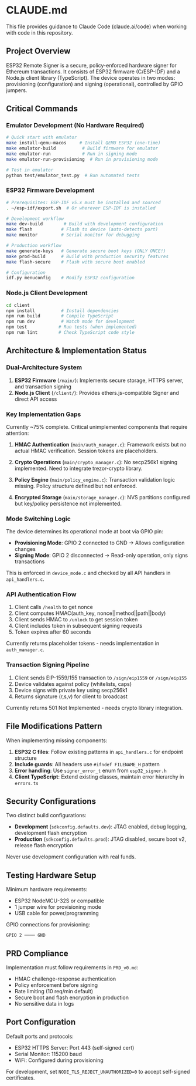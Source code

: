 # CLAUDE.md

This file provides guidance to Claude Code (claude.ai/code) when working with code in this repository.

## Project Overview

ESP32 Remote Signer is a secure, policy-enforced hardware signer for Ethereum transactions. It consists of ESP32 firmware (C/ESP-IDF) and a Node.js client library (TypeScript). The device operates in two modes: provisioning (configuration) and signing (operational), controlled by GPIO jumpers.

## Critical Commands

### Emulator Development (No Hardware Required)

```bash
# Quick start with emulator
make install-qemu-macos     # Install QEMU ESP32 (one-time)
make emulator-build          # Build firmware for emulator
make emulator-run            # Run in signing mode
make emulator-run-provisioning  # Run in provisioning mode

# Test in emulator
python test/emulator_test.py  # Run automated tests
```

### ESP32 Firmware Development

```bash
# Prerequisites: ESP-IDF v5.x must be installed and sourced
. ~/esp-idf/export.sh  # Or wherever ESP-IDF is installed

# Development workflow
make dev-build        # Build with development configuration
make flash           # Flash to device (auto-detects port)
make monitor         # Serial monitor for debugging

# Production workflow
make generate-keys   # Generate secure boot keys (ONLY ONCE!)
make prod-build      # Build with production security features
make flash-secure    # Flash with secure boot enabled

# Configuration
idf.py menuconfig    # Modify ESP32 configuration
```

### Node.js Client Development

```bash
cd client
npm install          # Install dependencies
npm run build        # Compile TypeScript
npm run dev          # Watch mode for development
npm test            # Run tests (when implemented)
npm run lint        # Check TypeScript code style
```

## Architecture & Implementation Status

### Dual-Architecture System

1. **ESP32 Firmware** (`/main/`): Implements secure storage, HTTPS server, and transaction signing
2. **Node.js Client** (`/client/`): Provides ethers.js-compatible Signer and direct API access

### Key Implementation Gaps

Currently ~75% complete. Critical unimplemented components that require attention:

1. **HMAC Authentication** (`main/auth_manager.c`): Framework exists but no actual HMAC verification. Session tokens are placeholders.

2. **Crypto Operations** (`main/crypto_manager.c`): No secp256k1 signing implemented. Need to integrate trezor-crypto library.

3. **Policy Engine** (`main/policy_engine.c`): Transaction validation logic missing. Policy structure defined but not enforced.

4. **Encrypted Storage** (`main/storage_manager.c`): NVS partitions configured but key/policy persistence not implemented.

### Mode Switching Logic

The device determines its operational mode at boot via GPIO pin:
- **Provisioning Mode**: GPIO 2 connected to GND → Allows configuration changes
- **Signing Mode**: GPIO 2 disconnected → Read-only operation, only signs transactions

This is enforced in `device_mode.c` and checked by all API handlers in `api_handlers.c`.

### API Authentication Flow

1. Client calls `/health` to get nonce
2. Client computes HMAC(auth_key, nonce||method||path||body)
3. Client sends HMAC to `/unlock` to get session token
4. Client includes token in subsequent signing requests
5. Token expires after 60 seconds

Currently returns placeholder tokens - needs implementation in `auth_manager.c`.

### Transaction Signing Pipeline

1. Client sends EIP-1559/155 transaction to `/sign/eip1559` or `/sign/eip155`
2. Device validates against policy (whitelists, caps)
3. Device signs with private key using secp256k1
4. Returns signature (r,s,v) for client to broadcast

Currently returns 501 Not Implemented - needs crypto library integration.

## File Modifications Pattern

When implementing missing components:

1. **ESP32 C files**: Follow existing patterns in `api_handlers.c` for endpoint structure
2. **Include guards**: All headers use `#ifndef FILENAME_H` pattern
3. **Error handling**: Use `signer_error_t` enum from `esp32_signer.h`
4. **Client TypeScript**: Extend existing classes, maintain error hierarchy in `errors.ts`

## Security Configurations

Two distinct build configurations:

- **Development** (`sdkconfig.defaults.dev`): JTAG enabled, debug logging, development flash encryption
- **Production** (`sdkconfig.defaults.prod`): JTAG disabled, secure boot v2, release flash encryption

Never use development configuration with real funds.

## Testing Hardware Setup

Minimum hardware requirements:
- ESP32 NodeMCU-32S or compatible
- 1 jumper wire for provisioning mode
- USB cable for power/programming

GPIO connections for provisioning:
```
GPIO 2 ──── GND
```

## PRD Compliance

Implementation must follow requirements in `PRD_v0.md`:
- HMAC challenge-response authentication
- Policy enforcement before signing
- Rate limiting (10 req/min default)
- Secure boot and flash encryption in production
- No sensitive data in logs

## Port Configuration

Default ports and protocols:
- ESP32 HTTPS Server: Port 443 (self-signed cert)
- Serial Monitor: 115200 baud
- WiFi: Configured during provisioning

For development, set `NODE_TLS_REJECT_UNAUTHORIZED=0` to accept self-signed certificates.